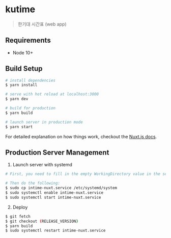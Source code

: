 # kutime

> 한기대 시간표 (web app)

## Requirements

* Node 10+

## Build Setup

``` bash
# install dependencies
$ yarn install

# serve with hot reload at localhost:3000
$ yarn dev

# build for production
$ yarn build

# launch server in production mode
$ yarn start
```

For detailed explanation on how things work, checkout the [Nuxt.js docs](https://nuxtjs.org).

## Production Server Management

1. Launch server with systemd

``` bash
# First, you need to fill in the empty WorkingDirectory value in the service file.

# Then do the following:
$ sudo cp intime-nuxt.service /etc/systemd/system
$ sudo systemctl enable intime-nuxt.service
$ sudo systemctl start intime-nuxt.service
```

2. Deploy

``` bash
$ git fetch
$ git checkout (RELEASE_VERSION)
$ yarn build
$ sudo systemctl restart intime-nuxt.service
```
